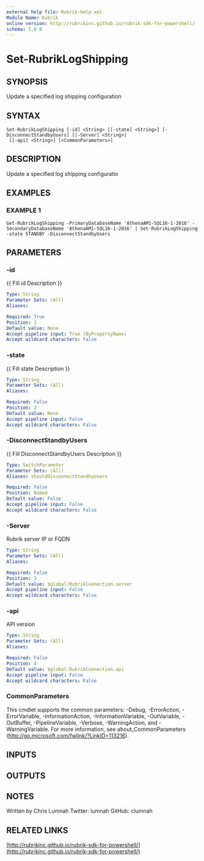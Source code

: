 ```yaml
---
external help file: Rubrik-help.xml
Module Name: Rubrik
online version: http://rubrikinc.github.io/rubrik-sdk-for-powershell/
schema: 2.0.0
---
```


# Set-RubrikLogShipping

## SYNOPSIS
Update a specified log shipping configuration

## SYNTAX

```
Set-RubrikLogShipping [-id] <String> [[-state] <String>] [-DisconnectStandbyUsers] [[-Server] <String>]
 [[-api] <String>] [<CommonParameters>]
```

## DESCRIPTION
Update a specified log shipping configuratio

## EXAMPLES

### EXAMPLE 1
```
Get-RubrikLogShipping -PrimaryDatabaseName 'AthenaAM1-SQL16-1-2016' -SecondaryDatabaseName 'AthenaAM1-SQL16-1-2016' | Set-RubrikLogShipping -state STANDBY -DisconnectStandbyUsers
```

## PARAMETERS

### -id
{{ Fill id Description }}

```yaml
Type: String
Parameter Sets: (All)
Aliases:

Required: True
Position: 1
Default value: None
Accept pipeline input: True (ByPropertyName)
Accept wildcard characters: False
```

### -state
{{ Fill state Description }}

```yaml
Type: String
Parameter Sets: (All)
Aliases:

Required: False
Position: 2
Default value: None
Accept pipeline input: False
Accept wildcard characters: False
```

### -DisconnectStandbyUsers
{{ Fill DisconnectStandbyUsers Description }}

```yaml
Type: SwitchParameter
Parameter Sets: (All)
Aliases: shouldDisconnectStandbyUsers

Required: False
Position: Named
Default value: False
Accept pipeline input: False
Accept wildcard characters: False
```

### -Server
Rubrik server IP or FQDN

```yaml
Type: String
Parameter Sets: (All)
Aliases:

Required: False
Position: 3
Default value: $global:RubrikConnection.server
Accept pipeline input: False
Accept wildcard characters: False
```

### -api
API version

```yaml
Type: String
Parameter Sets: (All)
Aliases:

Required: False
Position: 4
Default value: $global:RubrikConnection.api
Accept pipeline input: False
Accept wildcard characters: False
```

### CommonParameters
This cmdlet supports the common parameters: -Debug, -ErrorAction, -ErrorVariable, -InformationAction, -InformationVariable, -OutVariable, -OutBuffer, -PipelineVariable, -Verbose, -WarningAction, and -WarningVariable. For more information, see about_CommonParameters (http://go.microsoft.com/fwlink/?LinkID=113216).

## INPUTS

## OUTPUTS

## NOTES
Written by Chris Lumnah
Twitter: lumnah
GitHub: clumnah

## RELATED LINKS

[http://rubrikinc.github.io/rubrik-sdk-for-powershell/](http://rubrikinc.github.io/rubrik-sdk-for-powershell/)


